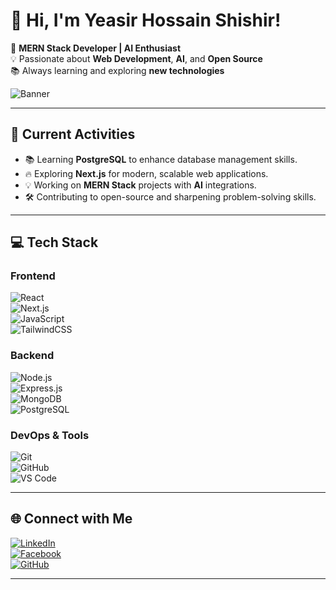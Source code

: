 # **👋 Hi, I'm Yeasir Hossain Shishir!**  

🚀 **MERN Stack Developer | AI Enthusiast**  
💡 Passionate about **Web Development**, **AI**, and **Open Source**  
📚 Always learning and exploring **new technologies**  

![Banner](https://i.ibb.co.com/MDnDTMWd/Navy-Blue-Geometric-Technology-Linked-In-Banner.jpg)  

---

## **🚀 Current Activities**  
- 📚 Learning **PostgreSQL** to enhance database management skills.  
- 🔥 Exploring **Next.js** for modern, scalable web applications.  
- 💡 Working on **MERN Stack** projects with **AI** integrations.  
- 🛠️ Contributing to open-source and sharpening problem-solving skills.  

---

## **💻 Tech Stack**  

### **Frontend**  
![React](https://img.shields.io/badge/React-61DAFB?style=for-the-badge&logo=react&logoColor=white)  
![Next.js](https://img.shields.io/badge/Next.js-000000?style=for-the-badge&logo=nextdotjs&logoColor=white)  
![JavaScript](https://img.shields.io/badge/JavaScript-F7DF1E?style=for-the-badge&logo=javascript&logoColor=black)  
![TailwindCSS](https://img.shields.io/badge/TailwindCSS-38B2AC?style=for-the-badge&logo=tailwindcss&logoColor=white)  

### **Backend**  
![Node.js](https://img.shields.io/badge/Node.js-43853D?style=for-the-badge&logo=node.js&logoColor=white)  
![Express.js](https://img.shields.io/badge/Express.js-000000?style=for-the-badge&logo=express&logoColor=white)  
![MongoDB](https://img.shields.io/badge/MongoDB-47A248?style=for-the-badge&logo=mongodb&logoColor=white)  
![PostgreSQL](https://img.shields.io/badge/PostgreSQL-316192?style=for-the-badge&logo=postgresql&logoColor=white)  

### **DevOps & Tools**  
![Git](https://img.shields.io/badge/Git-F05032?style=for-the-badge&logo=git&logoColor=white)  
![GitHub](https://img.shields.io/badge/GitHub-181717?style=for-the-badge&logo=github&logoColor=white)  
![VS Code](https://img.shields.io/badge/VS%20Code-007ACC?style=for-the-badge&logo=visual-studio-code&logoColor=white)  

---




## **🌐 Connect with Me**  

[![LinkedIn](https://img.shields.io/badge/LinkedIn-0A66C2?style=for-the-badge&logo=linkedin&logoColor=white)](https://www.linkedin.com/in/yeasir-hossain-shishir-700a11228/)  
[![Facebook](https://img.shields.io/badge/Facebook-1877F2?style=for-the-badge&logo=facebook&logoColor=white)](https://www.facebook.com/subro.shishir)  
[![GitHub](https://img.shields.io/badge/GitHub-181717?style=for-the-badge&logo=github&logoColor=white)](https://github.com/shishir-yh)  

---

